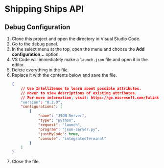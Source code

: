 # Shipping Ships API

## Debug Configuration

1. Clone this project and open the directory in Visual Studio Code.
2. Go to the debug panel.
3. In the select menu at the top, open the menu and choose the **Add configuration...** option.
4. VS Code will immediately make a `launch.json` file and open it in the editor.
5. Delete everything in the file.
6. Replace it with the contents below and save the file.
   ```json
   {
       // Use IntelliSense to learn about possible attributes.
       // Hover to view descriptions of existing attributes.
       // For more information, visit: https://go.microsoft.com/fwlink/?linkid=830387
       "version": "0.2.0",
       "configurations": [
           {
               "name": "JSON Server",
               "type": "python",
               "request": "launch",
               "program": "json-server.py",
               "justMyCode": true,
               "console": "integratedTerminal"
           }
       ]
   }
   ```
7. Close the file.